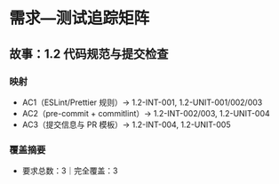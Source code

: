 # 需求—测试追踪矩阵

## 故事：1.2 代码规范与提交检查

### 映射

- AC1（ESLint/Prettier 规则）→ 1.2-INT-001, 1.2-UNIT-001/002/003
- AC2（pre-commit + commitlint）→ 1.2-INT-002/003, 1.2-UNIT-004
- AC3（提交信息与 PR 模板）→ 1.2-INT-004, 1.2-UNIT-005

### 覆盖摘要

- 要求总数：3｜完全覆盖：3

